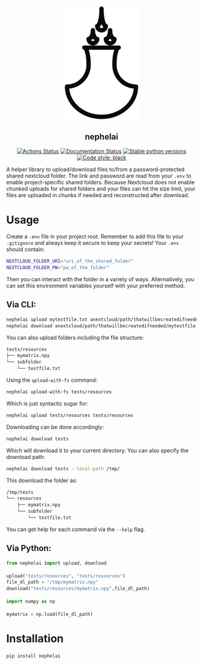 <p align="center">
<img src="https://github.com/dobraczka/nephelai/raw/main/docs/assets/logo.png" alt="nephelai logo", width=200/>
<h2 align="center">nephelai</h2>
</p>

<p align="center">
<a href="https://github.com/dobraczka/nephelai/actions/workflows/main.yml"><img alt="Actions Status" src="https://github.com/dobraczka/nephelai/actions/workflows/main.yml/badge.svg?branch=main"></a>
<a href='https://nephelai.readthedocs.io/en/latest/?badge=latest'><img src='https://readthedocs.org/projects/nephelai/badge/?version=latest' alt='Documentation Status' /></a>
<a href="https://pypi.org/project/nephelai"/><img alt="Stable python versions" src="https://img.shields.io/pypi/pyversions/nephelai"></a>
<a href="https://github.com/psf/black"><img alt="Code style: black" src="https://img.shields.io/badge/code%20style-black-000000.svg"></a>
</p>

A helper library to upload/download files to/from a password-protected shared nextcloud folder. The link and password are read from your `.env` to enable project-specific shared folders.
Because Nextcloud does not enable chunked uploads for shared folders and your files can hit the size limit, your files are uploaded in chunks if needed and reconstructed after download.

Usage
=====
Create a `.env` file in your project root.
Remember to add this file to your `.gitignore` and always keep it secure to keep your secrets!
Your `.env` should contain:
```bash
NEXTCLOUD_FOLDER_URI="uri_of_the_shared_folder"
NEXTCLOUD_FOLDER_PW="pw_of_the_folder"
```
Then you can interact with the folder in a variety of ways.
Alternatively, you can set this environment variables yourself with your preferred method.

Via CLI:
--------
```bash
nephelai upload mytestfile.txt anextcloud/path/thatwillbecreatedifneeded/
nephelai download anextcloud/path/thatwillbecreatedifneeded/mytestfile.txt
```
You can also upload folders including the file structure:
```bash
tests/resources
├── mymatrix.npy
└── subfolder
    └── testfile.txt
```
Using the `upload-with-fs` command:
```bash
nephelai upload-with-fs tests/resources
```

Which is just syntactic sugar for:

```bash
nephelai upload tests/resources tests/resources
```

Downloading can be done accordingly:
```bash
nephelai download tests
```
Which will download it to your current directory. You can also specify the download path:

```bash
nephelai download tests --local-path /tmp/
```
This download the folder as:
```bash
/tmp/tests
└── resources
    ├── mymatrix.npy
    └── subfolder
        └── testfile.txt
```

You can get help for each command via the `--help` flag.

Via Python:
----------
```python
from nephelai import upload, download

upload("tests/resources", "tests/resources")
file_dl_path = "/tmp/mymatrix.npy"
download("tests/resources/mymatrix.npy",file_dl_path)

import numpy as np

mymatrix = np.load(file_dl_path)
```

Installation
============

`pip install nephelai`

